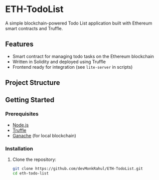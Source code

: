 # ETH-TodoList

A simple blockchain-powered Todo List application built with Ethereum smart contracts and Truffle.

## Features

- Smart contract for managing todo tasks on the Ethereum blockchain
- Written in Solidity and deployed using Truffle
- Frontend ready for integration (see `lite-server` in scripts)

## Project Structure

## Getting Started

### Prerequisites

- [Node.js](https://nodejs.org/)
- [Truffle](https://trufflesuite.com/truffle/)
- [Ganache](https://trufflesuite.com/ganache/) (for local blockchain)

### Installation

1. Clone the repository:
   ```sh
   git clone https://github.com/devMonkRahul/ETH-TodoList.git
   cd eth-todo-list